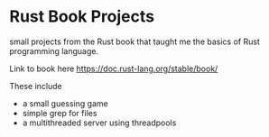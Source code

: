 # Rust Book Projects

small projects from the Rust book that taught me the basics of Rust programming language. 

Link to book here 
https://doc.rust-lang.org/stable/book/

These include 
- a small guessing game
- simple grep for files 
- a multithreaded server using threadpools